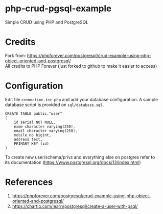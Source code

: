 # php-crud-pgsql-example
Simple CRUD using PHP and PostgreSQL  


# Credits
Fork from: https://phpforever.com/postgresql/crud-example-using-php-object-oriented-and-postgresql/   
All credits to PHP Forever (just forked to github to make it easier to access)  


# Configuration
Edit file `connection.inc.php` and add your database configuration. A sample database script is provided on `sql/database.sql`.   

```
CREATE TABLE public."user"
(
    id serial NOT NULL,
    name character varying(250),
    email character varying(250),
    mobile_no bigint,
    address text,
    PRIMARY KEY (id)
)
```

To create new user/schema/privs and everything else on postgres refer to its documentation (https://www.postgresql.org/docs/13/index.html)   


# References

1. https://phpforever.com/postgresql/crud-example-using-php-object-oriented-and-postgresql/   
2. https://chartio.com/learn/postgresql/create-a-user-with-psql/